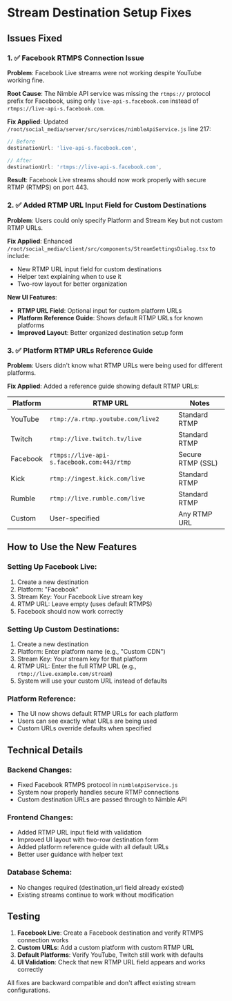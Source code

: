 # Stream Destination Setup Fixes

## Issues Fixed

### 1. ✅ Facebook RTMPS Connection Issue
**Problem**: Facebook Live streams were not working despite YouTube working fine.

**Root Cause**: The Nimble API service was missing the `rtmps://` protocol prefix for Facebook, using only `live-api-s.facebook.com` instead of `rtmps://live-api-s.facebook.com`.

**Fix Applied**: Updated `/root/social_media/server/src/services/nimbleApiService.js` line 217:
```javascript
// Before
destinationUrl: 'live-api-s.facebook.com',

// After  
destinationUrl: 'rtmps://live-api-s.facebook.com',
```

**Result**: Facebook Live streams should now work properly with secure RTMP (RTMPS) on port 443.

### 2. ✅ Added RTMP URL Input Field for Custom Destinations
**Problem**: Users could only specify Platform and Stream Key but not custom RTMP URLs.

**Fix Applied**: Enhanced `/root/social_media/client/src/components/StreamSettingsDialog.tsx` to include:
- New RTMP URL input field for custom destinations
- Helper text explaining when to use it
- Two-row layout for better organization

**New UI Features**:
- **RTMP URL Field**: Optional input for custom platform URLs
- **Platform Reference Guide**: Shows default RTMP URLs for known platforms
- **Improved Layout**: Better organized destination setup form

### 3. ✅ Platform RTMP URLs Reference Guide
**Problem**: Users didn't know what RTMP URLs were being used for different platforms.

**Fix Applied**: Added a reference guide showing default RTMP URLs:

| Platform | RTMP URL | Notes |
|----------|----------|-------|
| YouTube | `rtmp://a.rtmp.youtube.com/live2` | Standard RTMP |
| Twitch | `rtmp://live.twitch.tv/live` | Standard RTMP |
| Facebook | `rtmps://live-api-s.facebook.com:443/rtmp` | Secure RTMP (SSL) |
| Kick | `rtmp://ingest.kick.com/live` | Standard RTMP |
| Rumble | `rtmp://live.rumble.com/live` | Standard RTMP |
| Custom | User-specified | Any RTMP URL |

## How to Use the New Features

### Setting Up Facebook Live:
1. Create a new destination
2. Platform: "Facebook"
3. Stream Key: Your Facebook Live stream key
4. RTMP URL: Leave empty (uses default RTMPS)
5. Facebook should now work correctly

### Setting Up Custom Destinations:
1. Create a new destination
2. Platform: Enter platform name (e.g., "Custom CDN")
3. Stream Key: Your stream key for that platform
4. RTMP URL: Enter the full RTMP URL (e.g., `rtmp://live.example.com/stream`)
5. System will use your custom URL instead of defaults

### Platform Reference:
- The UI now shows default RTMP URLs for each platform
- Users can see exactly what URLs are being used
- Custom URLs override defaults when specified

## Technical Details

### Backend Changes:
- Fixed Facebook RTMPS protocol in `nimbleApiService.js`
- System now properly handles secure RTMP connections
- Custom destination URLs are passed through to Nimble API

### Frontend Changes:
- Added RTMP URL input field with validation
- Improved UI layout with two-row destination form
- Added platform reference guide with all default URLs
- Better user guidance with helper text

### Database Schema:
- No changes required (destination_url field already existed)
- Existing streams continue to work without modification

## Testing
1. **Facebook Live**: Create a Facebook destination and verify RTMPS connection works
2. **Custom URLs**: Add a custom platform with custom RTMP URL
3. **Default Platforms**: Verify YouTube, Twitch still work with defaults
4. **UI Validation**: Check that new RTMP URL field appears and works correctly

All fixes are backward compatible and don't affect existing stream configurations.